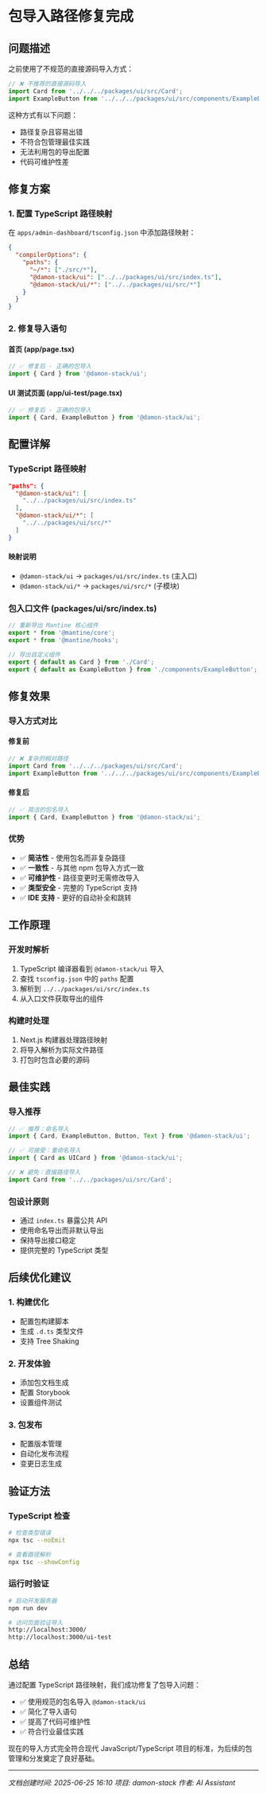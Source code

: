 # 包导入路径修复完成

## 问题描述
之前使用了不规范的直接源码导入方式：
```typescript
// ❌ 不推荐的直接源码导入
import Card from '../../../packages/ui/src/Card';
import ExampleButton from '../../../packages/ui/src/components/ExampleButton';
```

这种方式有以下问题：
- 路径复杂且容易出错
- 不符合包管理最佳实践
- 无法利用包的导出配置
- 代码可维护性差

## 修复方案

### 1. 配置 TypeScript 路径映射
在 `apps/admin-dashboard/tsconfig.json` 中添加路径映射：

```json
{
  "compilerOptions": {
    "paths": {
      "~/*": ["./src/*"],
      "@damon-stack/ui": ["../../packages/ui/src/index.ts"],
      "@damon-stack/ui/*": ["../../packages/ui/src/*"]
    }
  }
}
```

### 2. 修复导入语句

#### 首页 (app/page.tsx)
```typescript
// ✅ 修复后 - 正确的包导入
import { Card } from '@damon-stack/ui';
```

#### UI 测试页面 (app/ui-test/page.tsx)
```typescript
// ✅ 修复后 - 正确的包导入
import { Card, ExampleButton } from '@damon-stack/ui';
```

## 配置详解

### TypeScript 路径映射
```json
"paths": {
  "@damon-stack/ui": [
    "../../packages/ui/src/index.ts"
  ],
  "@damon-stack/ui/*": [
    "../../packages/ui/src/*"
  ]
}
```

#### 映射说明
- `@damon-stack/ui` → `packages/ui/src/index.ts` (主入口)
- `@damon-stack/ui/*` → `packages/ui/src/*` (子模块)

### 包入口文件 (packages/ui/src/index.ts)
```typescript
// 重新导出 Mantine 核心组件
export * from '@mantine/core';
export * from '@mantine/hooks';

// 导出自定义组件
export { default as Card } from './Card';
export { default as ExampleButton } from './components/ExampleButton';
```

## 修复效果

### 导入方式对比

#### 修复前
```typescript
// ❌ 复杂的相对路径
import Card from '../../../packages/ui/src/Card';
import ExampleButton from '../../../packages/ui/src/components/ExampleButton';
```

#### 修复后
```typescript
// ✅ 简洁的包名导入
import { Card, ExampleButton } from '@damon-stack/ui';
```

### 优势
- ✅ **简洁性** - 使用包名而非复杂路径
- ✅ **一致性** - 与其他 npm 包导入方式一致
- ✅ **可维护性** - 路径变更时无需修改导入
- ✅ **类型安全** - 完整的 TypeScript 支持
- ✅ **IDE 支持** - 更好的自动补全和跳转

## 工作原理

### 开发时解析
1. TypeScript 编译器看到 `@damon-stack/ui` 导入
2. 查找 `tsconfig.json` 中的 `paths` 配置
3. 解析到 `../../packages/ui/src/index.ts`
4. 从入口文件获取导出的组件

### 构建时处理
1. Next.js 构建器处理路径映射
2. 将导入解析为实际文件路径
3. 打包时包含必要的源码

## 最佳实践

### 导入推荐
```typescript
// ✅ 推荐：命名导入
import { Card, ExampleButton, Button, Text } from '@damon-stack/ui';

// ✅ 可接受：重命名导入
import { Card as UICard } from '@damon-stack/ui';

// ❌ 避免：直接路径导入
import Card from '../../packages/ui/src/Card';
```

### 包设计原则
- 通过 `index.ts` 暴露公共 API
- 使用命名导出而非默认导出
- 保持导出接口稳定
- 提供完整的 TypeScript 类型

## 后续优化建议

### 1. 构建优化
- 配置包构建脚本
- 生成 `.d.ts` 类型文件
- 支持 Tree Shaking

### 2. 开发体验
- 添加包文档生成
- 配置 Storybook
- 设置组件测试

### 3. 包发布
- 配置版本管理
- 自动化发布流程
- 变更日志生成

## 验证方法

### TypeScript 检查
```bash
# 检查类型错误
npx tsc --noEmit

# 查看路径解析
npx tsc --showConfig
```

### 运行时验证
```bash
# 启动开发服务器
npm run dev

# 访问页面验证导入
http://localhost:3000/
http://localhost:3000/ui-test
```

## 总结

通过配置 TypeScript 路径映射，我们成功修复了包导入问题：

- ✅ 使用规范的包名导入 `@damon-stack/ui`
- ✅ 简化了导入语句
- ✅ 提高了代码可维护性
- ✅ 符合行业最佳实践

现在的导入方式完全符合现代 JavaScript/TypeScript 项目的标准，为后续的包管理和分发奠定了良好基础。

---
*文档创建时间: 2025-06-25 16:10*
*项目: damon-stack*
*作者: AI Assistant* 